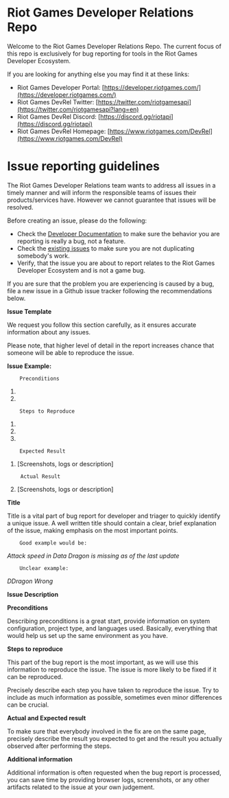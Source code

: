 #
# Riot Games Developer Relations Repo

Welcome to the Riot Games Developer Relations Repo. The current focus of this repo is exclusively for bug reporting for tools in the Riot Games Developer Ecosystem.

If you are looking for anything else you may find it at these links:

- Riot Games Developer Portal: [https://developer.riotgames.com/](https://developer.riotgames.com/)
- Riot Games DevRel Twitter: [https://twitter.com/riotgamesapi](https://twitter.com/riotgamesapi?lang=en)
- Riot Games DevRel Discord: [https://discord.gg/riotapi](https://discord.gg/riotapi)
- Riot Games DevRel Homepage: [https://www.riotgames.com/DevRel](https://www.riotgames.com/DevRel)

#
# Issue reporting guidelines

The Riot Games Developer Relations team wants to address all issues in a timely manner and will inform the responsible teams of issues their products/services have. However we cannot guarantee that issues will be resolved.

Before creating an issue, please do the following:

- Check the [Developer Documentation](https://developer.riotgames.com/) to make sure the behavior you are reporting is really a bug, not a feature.
- Check the [existing issues](https://github.com/RiotGames/developer-relations/issues) to make sure you are not duplicating somebody&#39;s work.
- Verify, that the issue you are about to report relates to the Riot Games Developer Ecosystem and is not a game bug.

If you are sure that the problem you are experiencing is caused by a bug, file a new issue in a Github issue tracker following the recommendations below.

**Issue Template**

We request you follow this section carefully, as it ensures accurate information about any issues.

Please note, that higher level of detail in the report increases chance that someone will be able to reproduce the issue.

**Issue Example:**

        Preconditions

1.
2.

        Steps to Reproduce

1.
2.
3.

        Expected Result

1. [Screenshots, logs or description]

        Actual Result

1. [Screenshots, logs or description]

**Title**

Title is a vital part of bug report for developer and triager to quickly identify a unique issue. A well written title should contain a clear, brief explanation of the issue, making emphasis on the most important points.

        Good example would be:

*Attack speed in Data Dragon is missing as of the last update*

        Unclear example:

*DDragon Wrong*

**Issue Description**

**Preconditions**

Describing preconditions is a great start, provide information on system configuration, project type, and languages used. Basically, everything that would help us set up the same environment as you have.

**Steps to reproduce**

This part of the bug report is the most important, as we will use this information to reproduce the issue. The issue is more likely to be fixed if it can be reproduced.

Precisely describe each step you have taken to reproduce the issue. Try to include as much information as possible, sometimes even minor differences can be crucial.

**Actual and Expected result**

To make sure that everybody involved in the fix are on the same page, precisely describe the result you expected to get and the result you actually observed after performing the steps.

**Additional information**

Additional information is often requested when the bug report is processed, you can save time by providing browser logs, screenshots, or any other artifacts related to the issue at your own judgement.
